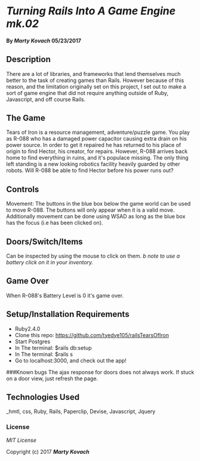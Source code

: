 # _Turning Rails Into A Game Engine mk.02_

#### By *Marty Kovach* 05/23/2017


## Description
 There are a lot of libraries, and frameworks that lend themselves much better to the task of creating games than Rails. However because of this reason, and the limitation originally set on this project, I set out to make a sort of game engine that did not require anything outside of Ruby, Javascript, and off course Rails.

## The Game
 Tears of Iron is a resource management, adventure/puzzle game.  You play as R-088 who has a damaged power capacitor causing extra drain on his power source.  In order to get it repaired he has returned to his place of origin to find Hector, his creator, for repairs.  However, R-088 arrives back home to find everything in ruins, and it's populace missing. The only thing left standing is a new looking robotics facility heavily guarded by other robots. Will R-088 be able to find Hector before his power runs out?
## Controls
  Movement: The buttons in the blue box below the game world can be used to move R-088. The buttons will only appear when it is a valid move. Additionally movement can be done using WSAD as long as the blue box has the focus (i.e has been clicked on).

## Doors/Switch/Items
 Can be inspected by using the mouse to click on them. _b note to use a battery click on it in your inventory._

## Game Over
 When R-088's Battery Level is 0 it's game over.





## Setup/Installation Requirements
* Ruby2.4.0
* Clone this repo: https://github.com/tyedye105/railsTearsOfIron
* Start Postgres
* In The terminal: $rails db:setup
* In The terminal: $rails s
* Go to localhost:3000, and check out the app!

###Known bugs
  The ajax response for doors does not always work. If stuck on a door view, just refresh the page.

## Technologies Used

_hmtl, css, Ruby, Rails, Paperclip, Devise, Javascript, Jquery

### License

*MIT License*

Copyright (c) 2017 **_Marty Kovach_**
